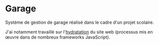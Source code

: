 # Garage

Système de gestion de garage réalisé dans le cadre d'un projet scolaire.

J'ai notamment travaillé sur l'[hydratation](<https://en.wikipedia.org/wiki/Hydration_(web_development)>) du site web (processus mis en œuvre dans de nombreux frameworks JavaScript).

